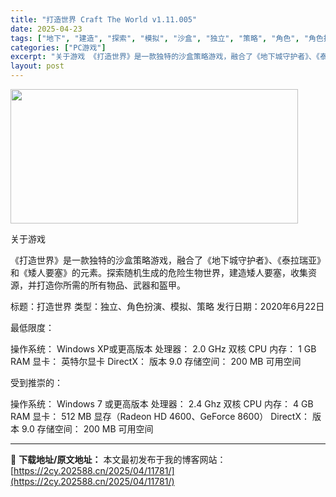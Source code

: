 ```yaml
---
title: "打造世界 Craft The World v1.11.005"
date: 2025-04-23
tags: ["地下", "建造", "探索", "模拟", "沙盒", "独立", "策略", "角色", "角色扮演"]
categories: ["PC游戏"]
excerpt: "关于游戏 《打造世界》是一款独特的沙盒策略游戏，融合了《地下城守护者》、《泰拉瑞亚》和《矮人要塞》的元素。探索随机生成的危险生物世界，建造矮人要塞，收集资源，并打造你所需的所有物品、武器和盔甲。 标题：打造世界 类型：独立、角色扮演、模拟、策略 发行日期：2020年6月22日 最低限度： 操作系统：&hellip;"
layout: post
---
```


<img class="aligncenter size-full wp-image-11760" src="https://2cy.202588.cn/wp-content/uploads/2025/04/2025042307523577.webp" alt="" width="460" height="215" />

关于游戏

《打造世界》是一款独特的沙盒策略游戏，融合了《地下城守护者》、《泰拉瑞亚》和《矮人要塞》的元素。探索随机生成的危险生物世界，建造矮人要塞，收集资源，并打造你所需的所有物品、武器和盔甲。

标题：打造世界
类型：独立、角色扮演、模拟、策略
发行日期：2020年6月22日

最低限度：

操作系统： Windows XP或更高版本
处理器： 2.0 GHz 双核 CPU
内存： 1 GB RAM
显卡： 英特尔显卡
DirectX： 版本 9.0
存储空间： 200 MB 可用空间

受到推崇的：

操作系统： Windows 7 或更高版本
处理器： 2.4 Ghz 双核 CPU
内存： 4 GB RAM
显卡： 512 MB 显存（Radeon HD 4600、GeForce 8600）
DirectX： 版本 9.0
存储空间： 200 MB 可用空间

---
📖 **下载地址/原文地址：** 本文最初发布于我的博客网站：[https://2cy.202588.cn/2025/04/11781/](https://2cy.202588.cn/2025/04/11781/)
